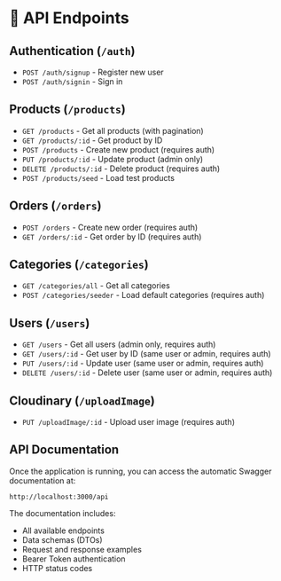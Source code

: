 # 📡 API Endpoints

## Authentication (`/auth`)

- `POST /auth/signup` - Register new user
- `POST /auth/signin` - Sign in

## Products (`/products`)

- `GET /products` - Get all products (with pagination)
- `GET /products/:id` - Get product by ID
- `POST /products` - Create new product (requires auth)
- `PUT /products/:id` - Update product (admin only)
- `DELETE /products/:id` - Delete product (requires auth)
- `POST /products/seed` - Load test products

## Orders (`/orders`)

- `POST /orders` - Create new order (requires auth)
- `GET /orders/:id` - Get order by ID (requires auth)

## Categories (`/categories`)

- `GET /categories/all` - Get all categories
- `POST /categories/seeder` - Load default categories (requires auth)

## Users (`/users`)

- `GET /users` - Get all users (admin only, requires auth)
- `GET /users/:id` - Get user by ID (same user or admin, requires auth)
- `PUT /users/:id` - Update user (same user or admin, requires auth)
- `DELETE /users/:id` - Delete user (same user or admin, requires auth)

## Cloudinary (`/uploadImage`)

- `PUT /uploadImage/:id` - Upload user image (requires auth)

## API Documentation

Once the application is running, you can access the automatic Swagger documentation at:

```
http://localhost:3000/api
```

The documentation includes:

- All available endpoints
- Data schemas (DTOs)
- Request and response examples
- Bearer Token authentication
- HTTP status codes
